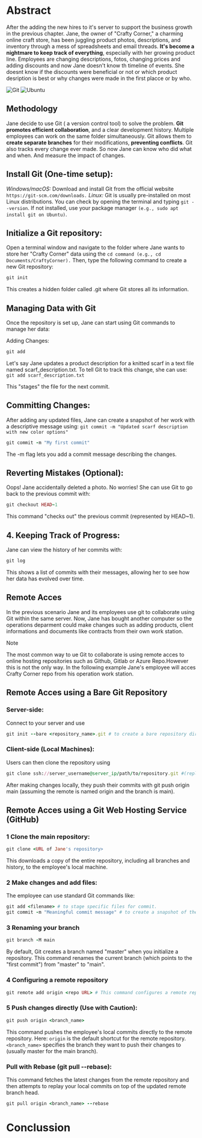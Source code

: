 
# Abstract
After the adding the new hires to it's server to support the business growth in the previous chapter. Jane, the owner of "Crafty Corner," a charming online craft store, has been juggling product photos, descriptions, and inventory through a mess of spreadsheets and email threads. **It's become a nightmare to keep track of everything**, especially with her growing product line. Employees are changing descriptions, fotos, changing prices and adding discounts and now Jane doesn't know th timeline of events. She doesnt know if the discounts were beneficial or not or which product desription is best or why changes were made in the first placce or by who. 

![Git](https://img.shields.io/badge/GIT-E44C30?style=for-the-badge&logo=git&logoColor=white)
![Ubuntu](https://img.shields.io/badge/Ubuntu-35495E?style=for-the-badge&logo=ubuntu&logoColor=2CA5E0)

## Methodology
Jane decide to use Git ( a version control tool) to solve the problem. **Git promotes efficient collaboration**, and a clear development history. Multiple employees can work on the same folder simultaneously. Git allows them to **create separate branches** for their modifications, **preventing conflicts**. Git also tracks every change ever made. So now Jane can know who did what and when. And measure the impact of changes.

## Install Git (One-time setup):
*Windows/macOS:* Download and install Git from the official website ```https://git-scm.com/downloads.```
*Linux:* Git is usually pre-installed on most Linux distributions. You can check by opening the terminal and typing ```git --version```. If not installed, use your package manager ```(e.g., sudo apt install git on Ubuntu)```. 

## Initialize a Git repository:

Open a terminal window and navigate to the folder where Jane wants to store her "Crafty Corner" data using the ```cd command (e.g., cd Documents/CraftyCorner).``` Then, type the following command to create a new Git repository:

```ruby
git init
```
This creates a hidden folder called .git where Git stores all its information.

## Managing Data with Git
Once the repository is set up, Jane can start using Git commands to manage her data:

Adding Changes:
```ruby
git add
```
Let's say Jane updates a product description for a knitted scarf in a text file named scarf_description.txt. To tell Git to track this change, she can use: ```git add scarf_description.txt```

This "stages" the file for the next commit.

## Committing Changes:

After adding any updated files, Jane can create a snapshot of her work with a descriptive message using: ```git commit -m "Updated scarf description with new color options"```

```ruby
git commit -m "My first commit"
```
The -m flag lets you add a commit message describing the changes.

## Reverting Mistakes (Optional):

Oops! Jane accidentally deleted a photo. No worries! She can use Git to go back to the previous commit with:

```ruby
git checkout HEAD~1
```
This command "checks out" the previous commit (represented by HEAD~1).

## 4. Keeping Track of Progress:

Jane can view the history of her commits with:

```ruby
git log
```
This shows a list of commits with their messages, allowing her to see how her data has evolved over time.

## Remote Acces
In the previous scenario Jane and its employees use git to collaborate using Git within the same server. Now, Jane has bought another computer so the operations deparment could make changes such as adding products, client informations and documents like contracts from their own work station. 

>[!Note]
> The most common way to ue Git to collaborate is using remote acces to online hosting repositories such as Github, Gitlab or Azure Repo.However this is not the only way. In the following example Jane's employee will acces Crafty Corner repo from his operation work station.


## Remote Acces using a Bare Git Repository
### Server-side:
Connect to your server and use 
```ruby
git init --bare <repository_name>.git # to create a bare repository directory (e.g., project.git).
```
### Client-side (Local Machines):
Users can then clone the repository using 
```ruby
git clone ssh://server_username@server_ip/path/to/repository.git #(replace placeholders with your info).
```
After making changes locally, they push their commits with git push origin main (assuming the remote is named origin and the branch is main).

## Remote Acces using a Git Web Hosting Service (GitHub) 

### 1 Clone the main repository:

```ruby
git clone <URL of Jane's repository>
```
This downloads a copy of the entire repository, including all branches and history, to the employee's local machine.

### 2 Make changes and add files:

The employee can use standard Git commands like:
```ruby
git add <filename> # to stage specific files for commit.
git commit -m "Meaningful commit message" # to create a snapshot of their changes with a descriptive message
```
### 3 Renaming your branch 
```ruby
git branch -M main
```
By default, Git creates a branch named "master" when you initialize a repository. This command renames the current branch (which points to the "first commit") from "master" to "main".

### 4 Configuring a remote repository

```ruby
git remote add origin <repo URL> # This command configures a remote repository.
```

### 5 Push changes directly (Use with Caution):
```ruby
git push origin <branch_name>
```
This command pushes the employee's local commits directly to the remote repository. Here:
```origin``` is the default shortcut for the remote repository.
```<branch_name>``` specifies the branch they want to push their changes to (usually master for the main branch).

### Pull with Rebase (git pull --rebase):
This command fetches the latest changes from the remote repository and then attempts to replay your local commits
on top of the updated remote branch head.

```ruby
git pull origin <branch_name> --rebase
```
# Conclussion
